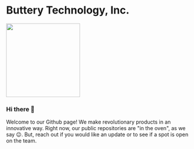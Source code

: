 # Buttery Technology, Inc.
<img src="https://user-images.githubusercontent.com/26751945/170615548-274139f0-7f7d-4567-a36f-4e8fde191bd8.png" width="200" />

### Hi there 👋

Welcome to our Github page! We make revolutionary products in an innovative way. Right now, our public repositories are "in the oven", as we say 😉. But, reach out if you would like an update or to see if a spot is open on the team.
